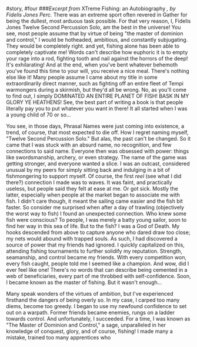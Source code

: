 #story, #four 
###*Excerpt from* XTreme Fishing: an Autobiography *, by Fidelis Jones Perc.*
There was an extreme sport often revered in Gather for being the dullest, most arduous task possible. For that very reason, I, Fidelis Jones Twelve Second Percussion Solo, am the best in the universe! You see, most people assume that by virtue of being "the master of dominion and control," I would be hotheaded, ambitious, and constantly subjugating. They would be completely right. and yet, fishing alone has been able to completely captivate me! Words can't describe how euphoric it is to empty your rage into a rod, fighting tooth and nail against the horrors of the deep! It's exhilarating! And at the end, when you've bent whatever behemoth you've found this time to your will, you receive a nice meal. There's nothing else like it!
Many people assume I came about my title in some extraordinarily direct manner, such as fighting off an entire fleet of Tempi warmongers during a skirmish, but they'd all be wrong. No, as you'll come to find out, I simply DOMINATED AN ENTIRE PLANET OF FISH! BASK IN MY GLORY YE HEATHENS! See, the best part of writing a book is that people literally pay you to put whatever you want in there! It all started when I was a young child of 70 or so...

You see, in those days, Phrasal Names were just coming into existence, a trend, of course, that most expected to die off. How I regret naming myself, "Twelve Second Percussion Solo." But alas, the past can't be changed. So it came that I was stuck with an absurd name, no recognition, and few connections to said name. Everyone then was obsessed with power: things like swordsmanship, archery, or even strategy. The name of the game was getting stronger, and everyone wanted a slice. I was an outcast, considered unusual by my peers for simply sitting back and indulging in a bit of fishmongering to support myself. Of course, the first *reel* (see what I did there?) connection I made was to waves. It was faint, and practically useless, but people said they felt at ease at me. Or got sick. Mostly the latter, especially when people at the market began to associate me with fish. I didn't care though, it meant the sailing came easier and the fish bit faster. So consider me surprised when after a day of trawling (objectively the worst way to fish) I found an unexpected connection. Who knew some fish were conscious? To people, I was merely a batty young sailor, soon to find her way in this sea of life. But to the fish? I was a God of Death. My hooks descended from above to capture anyone who dared draw too close; my nets would abound with trapped souls. As such, I had discovered a source of power that my friends had ignored. 
I quickly capitalized on this, attending fishing tournaments to further solidify my reputation. Strength, seamanship, and control became my friends. With every competition won, every fish caught, people told me I seemed like a champion. And wow, did I ever feel like one! There's no words that can describe being cemented in a web of beneficiaries, every part of me throbbed with self-confidence. Soon, I became known as the master of fishing. But it wasn't enough...

Many speak wonders of the virtues of ambition, but I've experienced firsthand the dangers of being overly so. In my case, I carped too many diems, become too greedy. I began to use my newfound confidence to set out on a warpath. Former friends became enemies, rungs on a ladder towards control. And unfortunately, I succeeded. For a time, I was known as "The Master of Dominion and Control," a sage, unparalleled in her knowledge of conquest, glory, and of course, fishing! I made many a mistake, trained too many apprentices who 